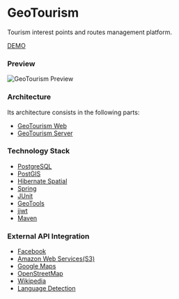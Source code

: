 # GeoTourism
Tourism interest points and routes management platform.

[DEMO](http://geotourism.eastus.cloudapp.azure.com)

### Preview
![GeoTourism Preview](https://raw.githubusercontent.com/mmontes11/mmontes11.github.io/master/img/geotourism/overview.png)

### Architecture
Its architecture consists in the following parts:
* [GeoTourism Web](https://github.com/mmontes11/GeoTourism_Web/)
* [GeoTourism Server](https://github.com/mmontes11/GeoTourism_Server/)

### Technology Stack
* [PostgreSQL](http://www.postgresql.org/)
* [PostGIS](http://postgis.net/)
* [Hibernate Spatial](http://www.hibernatespatial.org/)
* [Spring](https://spring.io/)
* [JUnit](http://junit.org/)
* [GeoTools](http://geotools.org/)
* [jjwt](https://github.com/jwtk/jjwt)
* [Maven](https://maven.apache.org/)
  
### External API Integration
* [Facebook](https://developers.facebook.com/docs/graph-api)
* [Amazon Web Services(S3)](https://aws.amazon.com/es/documentation/s3/)
* [Google Maps](https://developers.google.com/maps/web-services/overview)
* [OpenStreetMap](http://wiki.openstreetmap.org/wiki/Overpass_API)
* [Wikipedia](https://www.wikipedia.org/)
* [Language Detection](https://detectlanguage.com/)


